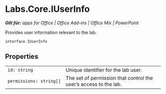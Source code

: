 
# Labs.Core.IUserInfo

 _**Gilt für:** apps for Office | Office Add-ins | Office Mix | PowerPoint_

Provides user information relevant to the lab.

```
interface IUserInfo
```


## Properties


|||
|:-----|:-----|
| `id: string`|Unique identifier for the lab user.|
| `permissions: string[]`|The set of permission that control the user’s access to the lab.|
